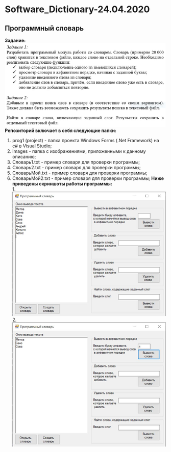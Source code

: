 # Software_Dictionary-24.04.2020
## Программный словарь
**Задание:**  
![task](https://github.com/d1den/Software_Dictionary-24.04.2020/blob/master/images/task.JPG?raw=true "task") 
**Репозиторий включает в себя следующие папки:**  
1. prog1 (project) - папка проекта Windows Forms (.Net Framework) на c# в Visual Studio;
2. images - папка с изображениями, приложенными к данному описанию;  
3. Словарь1.txt - пример словаря для проверки программы;  
4. Словарь2.txt - пример словаря для проверки программы;  
5. СловарьМой.txt - пример словаря для проверки программы;  
6. СловарьМой2.txt - пример словаря для проверки программы; 
**Ниже приведены скриншоты работы программы:**  
1.![test1](https://github.com/d1den/Software_Dictionary-24.04.2020/blob/master/images/test1.JPG?raw=true "test1")   
2.![test2](https://github.com/d1den/Software_Dictionary-24.04.2020/blob/master/images/test2.JPG?raw=true "test2")
